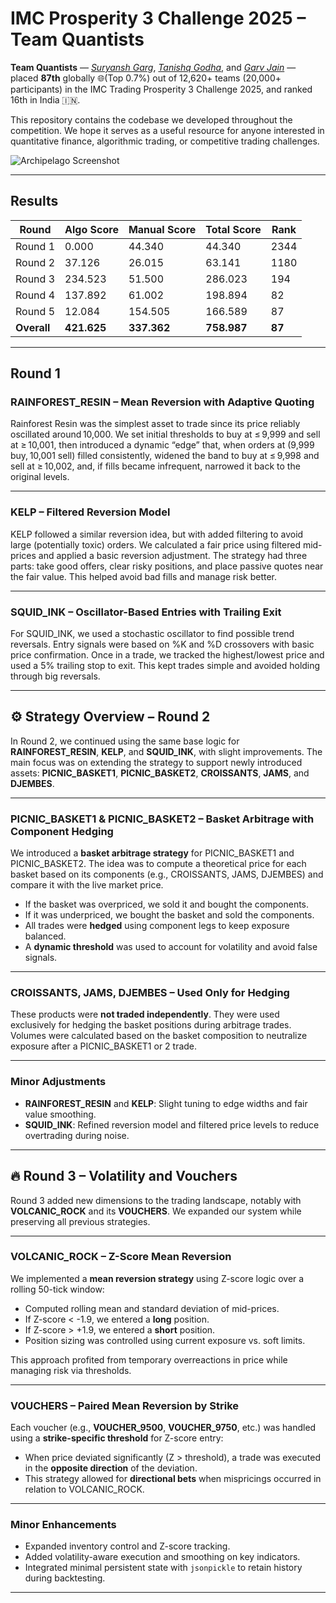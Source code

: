 # IMC Prosperity 3 Challenge 2025 – Team Quantists

**Team Quantists** — [*Suryansh Garg*](https://github.com/SuryanshGarg12), [*Tanishq Godha*](https://github.com/Tanishq-Godha), and [*Garv Jain*](https://github.com/zengarv) — placed **87th** globally 🌐(Top 0.7%) out of 12,620+ teams (20,000+ participants) in the IMC Trading Prosperity 3 Challenge 2025, and ranked 16th in India 🇮🇳.

This repository contains the codebase we developed throughout the competition. We hope it serves as a useful resource for anyone interested in quantitative finance, algorithmic trading, or competitive trading challenges.

![Archipelago Screenshot](https://github.com/SuryanshGarg12/Prosperity-3/blob/main/images/archipelago.png "Rank 87, Quantists")

---

## Results

| Round   | Algo Score | Manual Score | **Total Score** | Rank |
|---------|------------|---------------|------------------|------|
| Round 1 | 0.000      | 44.340        | 44.340           | 2344 |
| Round 2 | 37.126     | 26.015        | 63.141           | 1180 |
| Round 3 | 234.523    | 51.500        | 286.023          | 194  |
| Round 4 | 137.892    | 61.002        | 198.894          | 82   |
| Round 5 | 12.084     | 154.505       | 166.589          | 87   |
| **Overall** | **421.625** | **337.362** | **758.987**       |  **87**    |

---

## Round 1

### RAINFOREST_RESIN – Mean Reversion with Adaptive Quoting

Rainforest Resin was the simplest asset to trade since its price reliably oscillated around 10,000. We set initial thresholds to buy at ≤ 9,999 and sell at ≥ 10,001, then introduced a dynamic “edge” that, when orders at (9,999 buy, 10,001 sell) filled consistently, widened the band to buy at ≤ 9,998 and sell at ≥ 10,002, and, if fills became infrequent, narrowed it back to the original levels.


---

### KELP – Filtered Reversion Model

KELP followed a similar reversion idea, but with added filtering to avoid large (potentially toxic) orders. We calculated a fair price using filtered mid-prices and applied a basic reversion adjustment. The strategy had three parts: take good offers, clear risky positions, and place passive quotes near the fair value. This helped avoid bad fills and manage risk better.

---

### SQUID_INK – Oscillator-Based Entries with Trailing Exit

For SQUID_INK, we used a stochastic oscillator to find possible trend reversals. Entry signals were based on %K and %D crossovers with basic price confirmation. Once in a trade, we tracked the highest/lowest price and used a 5% trailing stop to exit. This kept trades simple and avoided holding through big reversals.

---

## ⚙️ Strategy Overview – Round 2

In Round 2, we continued using the same base logic for **RAINFOREST_RESIN**, **KELP**, and **SQUID_INK**, with slight improvements. The main focus was on extending the strategy to support newly introduced assets: **PICNIC_BASKET1**, **PICNIC_BASKET2**, **CROISSANTS**, **JAMS**, and **DJEMBES**.

---

### PICNIC_BASKET1 & PICNIC_BASKET2 – Basket Arbitrage with Component Hedging

We introduced a **basket arbitrage strategy** for PICNIC_BASKET1 and PICNIC_BASKET2. The idea was to compute a theoretical price for each basket based on its components (e.g., CROISSANTS, JAMS, DJEMBES) and compare it with the live market price.

- If the basket was overpriced, we sold it and bought the components.
- If it was underpriced, we bought the basket and sold the components.
- All trades were **hedged** using component legs to keep exposure balanced.
- A **dynamic threshold** was used to account for volatility and avoid false signals.

---

### CROISSANTS, JAMS, DJEMBES – Used Only for Hedging

These products were **not traded independently**. They were used exclusively for hedging the basket positions during arbitrage trades. Volumes were calculated based on the basket composition to neutralize exposure after a PICNIC_BASKET1 or 2 trade.

---

### Minor Adjustments

- **RAINFOREST_RESIN** and **KELP**: Slight tuning to edge widths and fair value smoothing.
- **SQUID_INK**: Refined reversion model and filtered price levels to reduce overtrading during noise.

---

## 🔥 Round 3 – Volatility and Vouchers

Round 3 added new dimensions to the trading landscape, notably with **VOLCANIC_ROCK** and its **VOUCHERS**. We expanded our system while preserving all previous strategies.

---

### VOLCANIC_ROCK – Z-Score Mean Reversion

We implemented a **mean reversion strategy** using Z-score logic over a rolling 50-tick window:

- Computed rolling mean and standard deviation of mid-prices.
- If Z-score < -1.9, we entered a **long** position.
- If Z-score > +1.9, we entered a **short** position.
- Position sizing was controlled using current exposure vs. soft limits.

This approach profited from temporary overreactions in price while managing risk via thresholds.

---

### VOUCHERS – Paired Mean Reversion by Strike

Each voucher (e.g., **VOUCHER_9500**, **VOUCHER_9750**, etc.) was handled using a **strike-specific threshold** for Z-score entry:

- When price deviated significantly (Z > threshold), a trade was executed in the **opposite direction** of the deviation.
- This strategy allowed for **directional bets** when mispricings occurred in relation to VOLCANIC_ROCK.

---

### Minor Enhancements

- Expanded inventory control and Z-score tracking.
- Added volatility-aware execution and smoothing on key indicators.
- Integrated minimal persistent state with `jsonpickle` to retain history during backtesting.

---
